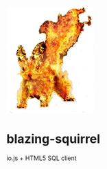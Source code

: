 ![blazing-squirrel](http://raw.githubusercontent.com/LeoDutra/blazing-squirrel/master/visual/bs.png)
# blazing-squirrel
io.js + HTML5 SQL client 
